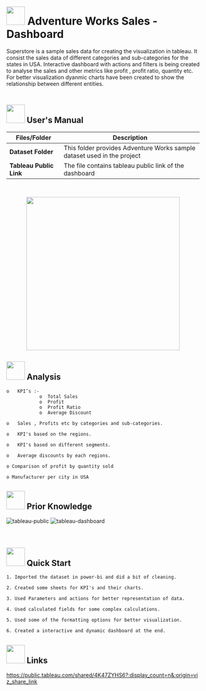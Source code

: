 # <img src=https://user-images.githubusercontent.com/106439762/178425923-6c5803df-7469-4f8c-8052-80fb0c7e220d.gif width="48" height="48" >  **Adventure Works Sales - Dashboard**

Superstore is a sample sales data for creating the visualization in tableau. It consist the sales data of different categories and sub-categories for the states in USA. Interactive dashboard with actions and filters is being created to analyse the sales and other metrics like profit , profit ratio, quantity etc. For better visualization dyanmic charts have been created to show the relationship between different entities. 
<br>
<br>


##  <img src="https://user-images.githubusercontent.com/106439762/181935629-b3c47bd3-77fb-4431-a11c-ff8ba0942b63.gif" width="48" height="48"> **User's Manual**

| Files/Folder| Description |
| ------------- | ------------- |
| **Dataset Folder** | This folder provides Adventure Works sample dataset used in the project  |
| **Tableau Public Link** | The file contains tableau public link of the dashboard |


<br>

<p align="center"><img src="https://user-images.githubusercontent.com/108053296/185891243-32560776-7dcb-4e41-a16b-5daab211b6c1.gif" width="400" ></p>


##  <img src=https://user-images.githubusercontent.com/106439762/178428775-03d67679-9aa4-4b08-91e9-6eb6ed8faf66.gif  width="48" height="48"> Analysis
   
    o	KPI’s :-
                o  Total Sales
                o  Profit
                o  Profit Ratio
                o  Average Discount
    
    o	Sales , Profits etc by categories and sub-categories.
    
    o	KPI's based on the regions.
    
    o	KPI's based on different segments.
    
    o	Average discounts by each regions.
    
    o Comparison of profit by quantity sold
    
    o Manufacturer per city in USA




##  <img src=https://user-images.githubusercontent.com/106439762/178803205-47a08ce7-2187-4f96-b301-a2b68690619a.gif width="48" height="48" > Prior Knowledge
![tableau-public](https://user-images.githubusercontent.com/106439762/178797623-924f63c6-f35a-4da1-bea6-7a3f647c18af.svg)
![tableau-dashboard](https://user-images.githubusercontent.com/106439762/178797660-533dac49-4eef-42c3-b7bc-4fc935192582.svg)



<br>

## <img src=https://user-images.githubusercontent.com/106439762/178804195-d9db61fb-b2cf-4c8f-bfc3-214cfe0f534c.gif width="48" height="48" > Quick Start

    1. Imported the dataset in power-bi and did a bit of cleaning.
 
    2. Created some sheets for KPI's and their charts.
    
    3. Used Parameters and actions for better representation of data.
    
    4. Used calculated fields for some complex calculations.
    
    5. Used some of the formatting options for better visualization.
    
    6. Created a interactive and dynamic dashboard at the end.






##  <img src=https://user-images.githubusercontent.com/106439762/178810087-8f7f8272-0cb8-40cb-a14c-be475569cf7d.gif width="48" height="48"> Links

https://public.tableau.com/shared/4K47ZYHS6?:display_count=n&:origin=viz_share_link

